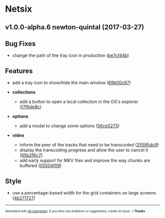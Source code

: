 # Netsix

## v1.0.0-alpha.6 newton-quintal (2017-03-27)


## Bug Fixes
  - change the path of the tray icon in production
  ([be7cf44b](https://mmorainville@bitbucket.org/mathieumorainville/netsix-vue/commits/be7cf44b663337b0fe4d44570f86b4b5baebea52))




## Features
  - add a tray icon to show/hide the main window
  ([69b00c67](https://mmorainville@bitbucket.org/mathieumorainville/netsix-vue/commits/69b00c67cb4ffd047068cbb815f24884eeb689c7))

  - **collections**
    - add a button to open a local collection in the OS's explorer
  ([f7f6de8c](https://mmorainville@bitbucket.org/mathieumorainville/netsix-vue/commits/f7f6de8ccca37537e39f4eeda0b90a8a9226c238))

  - **options**
    - add a modal to change some options
  ([56ce5273](https://mmorainville@bitbucket.org/mathieumorainville/netsix-vue/commits/56ce5273f68763b2ae999dcdc5e0a423ebf3ee21))

  - **video**
    - inform the peer of the tracks that need to be transcoded
  ([25595dc9](https://mmorainville@bitbucket.org/mathieumorainville/netsix-vue/commits/25595dc92a0f61b24ef352e0e5e0d275f6065289))
    - display the transcoding progress and allow the user to cancel it
  ([65b2f6c7](https://mmorainville@bitbucket.org/mathieumorainville/netsix-vue/commits/65b2f6c7a7d51eaac94fa6863adbad6ce5415cfd))
    - add early support for MKV files and improve the way chunks are buffered
  ([05504f09](https://mmorainville@bitbucket.org/mathieumorainville/netsix-vue/commits/05504f09335d04adf0ebe0b81d8d5e3b79d0ee6d))




## Style
  - use a percentage-based width for the grid containers on large screens
  ([4b271727](https://mmorainville@bitbucket.org/mathieumorainville/netsix-vue/commits/4b2717271e9b3ee8d373773694bb2395087e8df9))





---
<sub><sup>*Generated with [git-changelog](https://github.com/rafinskipg/git-changelog). If you have any problems or suggestions, create an issue.* :) **Thanks** </sub></sup>
